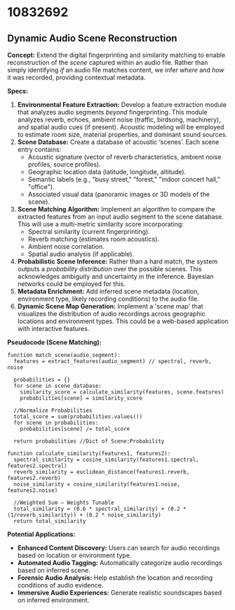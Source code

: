 # 10832692

## Dynamic Audio Scene Reconstruction

**Concept:** Extend the digital fingerprinting and similarity matching to enable reconstruction of the *scene* captured within an audio file. Rather than simply identifying *if* an audio file matches content, we infer *where* and *how* it was recorded, providing contextual metadata.

**Specs:**

1.  **Environmental Feature Extraction:**  Develop a feature extraction module that analyzes audio segments *beyond* fingerprinting. This module analyzes reverb, echoes, ambient noise (traffic, birdsong, machinery), and spatial audio cues (if present).  Acoustic modeling will be employed to estimate room size, material properties, and dominant sound sources. 
2.  **Scene Database:** Create a database of acoustic ‘scenes’. Each scene entry contains:
    *   Acoustic signature (vector of reverb characteristics, ambient noise profiles, source profiles).
    *   Geographic location data (latitude, longitude, altitude).
    *   Semantic labels (e.g., "busy street," "forest," "indoor concert hall," "office").
    *   Associated visual data (panoramic images or 3D models of the scene).
3.  **Scene Matching Algorithm:** Implement an algorithm to compare the extracted features from an input audio segment to the scene database. This will use a multi-metric similarity score incorporating:
    *   Spectral similarity (current fingerprinting).
    *   Reverb matching (estimates room acoustics).
    *   Ambient noise correlation.
    *   Spatial audio analysis (if applicable).
4.  **Probabilistic Scene Inference:**  Rather than a hard match, the system outputs a *probability distribution* over the possible scenes. This acknowledges ambiguity and uncertainty in the inference.  Bayesian networks could be employed for this.
5.  **Metadata Enrichment:** Add inferred scene metadata (location, environment type, likely recording conditions) to the audio file.
6.  **Dynamic Scene Map Generation:** Implement a 'scene map' that visualizes the distribution of audio recordings across geographic locations and environment types. This could be a web-based application with interactive features.

**Pseudocode (Scene Matching):**

```
function match_scene(audio_segment):
  features = extract_features(audio_segment) // spectral, reverb, noise
  
  probabilities = {}
  for scene in scene_database:
    similarity_score = calculate_similarity(features, scene.features)
    probabilities[scene] = similarity_score
  
  //Normalize Probabilities
  total_score = sum(probabilities.values())
  for scene in probabilities:
    probabilities[scene] /= total_score

  return probabilities //Dict of Scene:Probability

function calculate_similarity(features1, features2):
  spectral_similarity = cosine_similarity(features1.spectral, features2.spectral)
  reverb_similarity = euclidean_distance(features1.reverb, features2.reverb)
  noise_similarity = cosine_similarity(features1.noise, features2.noise)

  //Weighted Sum – Weights Tunable
  total_similarity = (0.6 * spectral_similarity) + (0.2 * (1/reverb_similarity)) + (0.2 * noise_similarity)
  return total_similarity
```

**Potential Applications:**

*   **Enhanced Content Discovery:** Users can search for audio recordings based on location or environment type.
*   **Automated Audio Tagging:** Automatically categorize audio recordings based on inferred scene.
*   **Forensic Audio Analysis:**  Help establish the location and recording conditions of audio evidence.
*   **Immersive Audio Experiences:**  Generate realistic soundscapes based on inferred environment.